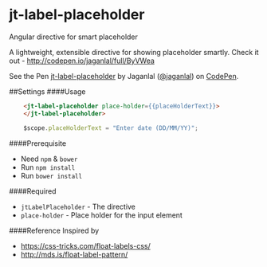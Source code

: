 # jt-label-placeholder
Angular directive for smart placeholder


A lightweight, extensible directive for showing placeholder smartly. Check it out - http://codepen.io/jaganlal/full/ByVWea

<p data-height="268" data-theme-id="12663" data-slug-hash="ByVWea" data-default-tab="result" data-user="jaganlal" class='codepen'>See the Pen <a href='http://codepen.io/jaganlal/pen/ByVWea/'>jt-label-placeholder</a> by Jaganlal (<a href='http://codepen.io/jaganlal'>@jaganlal</a>) on <a href='http://codepen.io'>CodePen</a>.</p>
<script async src="//assets.codepen.io/assets/embed/ei.js"></script>

##Settings
####Usage
```html
	<jt-label-placeholder place-holder={{placeHolderText}}>
	</jt-label-placeholder>
```

```javascript
	$scope.placeHolderText = "Enter date (DD/MM/YY)";
```


####Prerequisite
* Need `npm` & `bower` 
* Run `npm install`
* Run `bower install`


####Required
* `jtLabelPlaceholder` - The directive
* `place-holder` - Place holder for the input element

####Reference
Inspired by 
* https://css-tricks.com/float-labels-css/
* http://mds.is/float-label-pattern/

